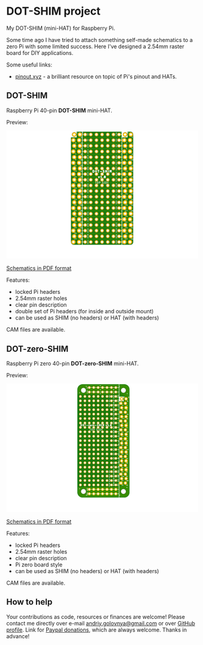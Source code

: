 # DOT-SHIM project

My DOT-SHIM (mini-HAT) for Raspberry Pi.

Some time ago I have tried to attach something self-made schematics to a zero Pi with some limited success.
Here I've designed a 2.54mm raster board for DIY applications.

Some useful links:

- [pinout.xyz](https://pinout.xyz/) - a brilliant resource on topic of Pi's pinout and HATs.

## DOT-SHIM

Raspberry Pi 40-pin **DOT-SHIM** mini-HAT.

Preview:

![DOT-SHIM preview](DOT-SHIM.png)

[Schematics in PDF format](DOT-SHIM.pdf)

Features:

- locked Pi headers
- 2.54mm raster holes
- clear pin description
- double set of Pi headers (for inside and outside mount)
- can be used as SHIM (no headers) or HAT (with headers) 

CAM files are available.

## DOT-zero-SHIM

Raspberry Pi zero 40-pin **DOT-zero-SHIM** mini-HAT.

Preview:

![DOT-zero-SHIM preview](DOT-zero-SHIM.png)

[Schematics in PDF format](DOT-zero-SHIM.pdf)

Features:

- locked Pi headers
- 2.54mm raster holes
- clear pin description
- Pi zero board style
- can be used as SHIM (no headers) or HAT (with headers)

CAM files are available.

## How to help

Your contributions as code, resources or finances are welcome!
Please contact me directly over e-mail andriy.golovnya@gmail.com or over [GitHub profile](https://github.com/red-scorp).
Link for [Paypal donations](http://paypal.me/redscorp), which are always welcome.
Thanks in advance!
